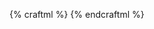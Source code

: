 {% craftml %}
<craft>
  <stack spacing="5">
    <repeat n="5">
      <col spacing="5">
        <repeat n="5">
          <row spacing="5">
            <repeat n="5">
              <cube></cube>
            </repeat>
          </row>
        </repeat>
      </col>
    </repeat>
  </stack>
</craft>
{% endcraftml %}
